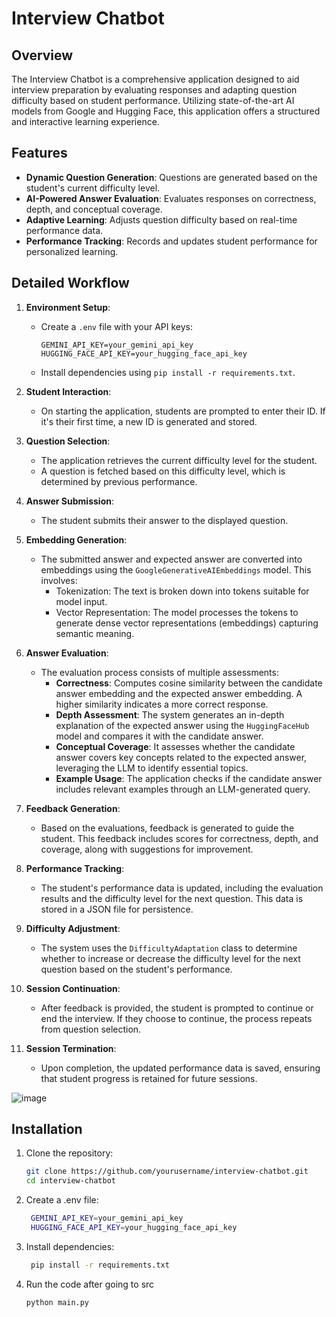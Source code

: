 # Interview Chatbot

## Overview

The Interview Chatbot is a comprehensive application designed to aid interview preparation by evaluating responses and adapting question difficulty based on student performance. Utilizing state-of-the-art AI models from Google and Hugging Face, this application offers a structured and interactive learning experience.

## Features

- **Dynamic Question Generation**: Questions are generated based on the student's current difficulty level.
- **AI-Powered Answer Evaluation**: Evaluates responses on correctness, depth, and conceptual coverage.
- **Adaptive Learning**: Adjusts question difficulty based on real-time performance data.
- **Performance Tracking**: Records and updates student performance for personalized learning.

## Detailed Workflow

1. **Environment Setup**:
   - Create a `.env` file with your API keys:
     ```
     GEMINI_API_KEY=your_gemini_api_key
     HUGGING_FACE_API_KEY=your_hugging_face_api_key
     ```
   - Install dependencies using `pip install -r requirements.txt`.

2. **Student Interaction**:
   - On starting the application, students are prompted to enter their ID. If it's their first time, a new ID is generated and stored.

3. **Question Selection**:
   - The application retrieves the current difficulty level for the student.
   - A question is fetched based on this difficulty level, which is determined by previous performance.

4. **Answer Submission**:
   - The student submits their answer to the displayed question.

5. **Embedding Generation**:
   - The submitted answer and expected answer are converted into embeddings using the `GoogleGenerativeAIEmbeddings` model. This involves:
     - Tokenization: The text is broken down into tokens suitable for model input.
     - Vector Representation: The model processes the tokens to generate dense vector representations (embeddings) capturing semantic meaning.

6. **Answer Evaluation**:
   - The evaluation process consists of multiple assessments:
     - **Correctness**: Computes cosine similarity between the candidate answer embedding and the expected answer embedding. A higher similarity indicates a more correct response.
     - **Depth Assessment**: The system generates an in-depth explanation of the expected answer using the `HuggingFaceHub` model and compares it with the candidate answer.
     - **Conceptual Coverage**: It assesses whether the candidate answer covers key concepts related to the expected answer, leveraging the LLM to identify essential topics.
     - **Example Usage**: The application checks if the candidate answer includes relevant examples through an LLM-generated query.

7. **Feedback Generation**:
   - Based on the evaluations, feedback is generated to guide the student. This feedback includes scores for correctness, depth, and coverage, along with suggestions for improvement.

8. **Performance Tracking**:
   - The student's performance data is updated, including the evaluation results and the difficulty level for the next question. This data is stored in a JSON file for persistence.

9. **Difficulty Adjustment**:
   - The system uses the `DifficultyAdaptation` class to determine whether to increase or decrease the difficulty level for the next question based on the student's performance.

10. **Session Continuation**:
    - After feedback is provided, the student is prompted to continue or end the interview. If they choose to continue, the process repeats from question selection.

11. **Session Termination**:
    - Upon completion, the updated performance data is saved, ensuring that student progress is retained for future sessions.
   
![image](https://github.com/user-attachments/assets/a702a2ad-9cf8-404a-a429-d97ce12ae5c1)


## Installation

1. Clone the repository:
   ```bash
   git clone https://github.com/yourusername/interview-chatbot.git
   cd interview-chatbot

2. Create a .env file:
   ```bash
    GEMINI_API_KEY=your_gemini_api_key
    HUGGING_FACE_API_KEY=your_hugging_face_api_key

3. Install dependencies:
   ```bash
    pip install -r requirements.txt

4. Run the code after going to src
   ```bash
   python main.py
   

